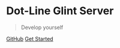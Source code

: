 <!-- ![logo](_media/logo.svg) -->

# Dot-Line Glint Server

> Develop yourself

[GitHub](https://github.com/Dot-Line-20/glint-server-v2)
[Get Started](#Glint)